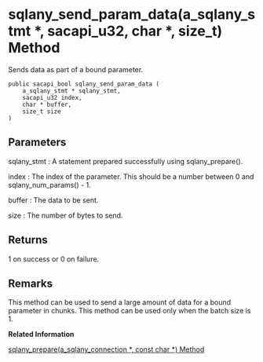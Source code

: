 <!-- loio3bf6c8fc6c5f1014810aed26169ab484 -->

# sqlany\_send\_param\_data\(a\_sqlany\_stmt \*, sacapi\_u32, char \*, size\_t\) Method

Sends data as part of a bound parameter.



```
public sacapi_bool sqlany_send_param_data (
    a_sqlany_stmt * sqlany_stmt,
    sacapi_u32 index,
    char * buffer,
    size_t size
)
```



## Parameters

sqlany\_stmt
:   A statement prepared successfully using sqlany\_prepare\(\).

index
:   The index of the parameter. This should be a number between 0 and sqlany\_num\_params\(\) - 1.

buffer
:   The data to be sent.

size
:   The number of bytes to send.



## Returns

1 on success or 0 on failure.



## Remarks

This method can be used to send a large amount of data for a bound parameter in chunks. This method can be used only when the batch size is 1.

**Related Information**  


[sqlany\_prepare\(a\_sqlany\_connection \*, const char \*\) Method](sqlany-prepare-a-sqlany-connection-const-char-method-3bf6a1b.md "Prepares a supplied SQL string.")

